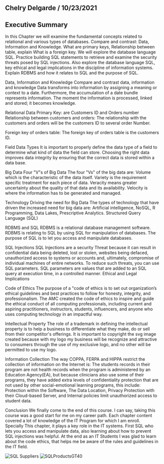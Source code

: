 ## Chelry Delgarde / 10/23/2021

## Executive Summary
In this Chapter we will examine the fundamental concepts related to relational and various types of databases. Compare and contrast: Data, Information and Knowledge. What are primary keys, Relationship between table, explain What is a foreign key. We will explore the database language SQL. Practice building SQL statements to retrieve and examine the security threats posed by SQL injections. Also explore the database language SQL, key ethical and legal implications in the discipline of information systems. Explain RDBMS and how it relates to SQL and the purpose of SQL.

Data, Information and Knowledge
Compare and contrast data, information and knowledge
Data transforms into information by assigning a meaning or context to a date. Furthermore, the accumulation of a date bundle
represents information. The moment the information is processed, linked and stored; it becomes knowledge.

Relational Data
Primary Key: are Customers ID and Orders number
Relationship between customers and orders: The relationship with the customers and orders will be the customers ID to several order Number.

Foreign key of orders table: The foreign key of orders table is the customers ID.

Field Data Types
It is important to properly define the data type of a field to determine what kind of data the field can store. Choosing the right data improves data integrity by ensuring that 
the correct data is stored within a data base.

Big Data
Four "V"s of Big Data
The four "Vs" of the big data are: Volume which is the characteristic of the data itself. Variety is the requirement specific treatment for each piece of data. Veracity means greater uncertainty about the quality of that data and its availability. Velocity is where the information has to be generated and managed.

Technology Driving the need for Big Data
The types of technology that have driven the increased need for big data are: Artificial intelligence, NoSQL, R Programming, Data Lakes, Prescriptive Analytics.
Structured Query Language (SQL)

RDBMS and SQL
RDBMS is a relational database management software. RDBMS is relating to SQL by using SQL for manipulation of databases. The purpose of SQL is to let you access and manipulate databases.

SQL Injections
SQL Injections are a security Threat because it can result in confidential data being deleted, lost or stolen, websites being defaced, unauthorized access to systems or accounts and, ultimately, compromise of individual machines of entire networks. To reduce such threats, you can use SQL parameters. SQL parameters are values that are added to an SQL query at execution time, in a controlled manner.
Ethical and Legal Implications

Code of Ethics
The purpose of a "code of ethics is to set out organization’s ethical guidelines and best practices to follow for honesty, integrity, and professionalism. The AMC created the code of ethics to inspire and guide the ethical conduct of all computing professionals, including current and aspiring practitioners, instructors, students, influencers, and anyone who uses computing technology in an impactful way.

Intellectual Property
The role of a trademark in defining the intellectual property is to help a business to differentiate what they make, do or sell from their competitor's offerings. It is important to copyright the svg image created because with my logo my business will be recognize and attractive to consumers through the use of my exclusive logo, and no other will be permitted to use my logo.

Information Collection
The way COPPA, FERPA and HIPPA restrict the collection of information on the Internet is: The students records in their program are not health records when the program is administered by an Education Agency(EA), but because clinicians also use some of their programs, they have added extra levels of confidentiality protection that are not used by other social-emotional learning programs, this include: Protection within the Software, The Data Location, Privacy Protection with their Cloud-based Server, and Internal policies limit unauthorized access to student data.

Conclusion
We finally come to the end of this course. I can say, taking this course was a good start for me on my career path. Each chapter content covered a lot of knowledge of the IT Program for which I am enroll. Specially This chapter, it plays a key role in the IT systems. First SQL who lets you access and manipulate data, also learning about how to prevent SQL injections was helpful. At the end as an IT Students I was glad to learn about the code ethics, that helps me be aware of the rules and guidelines in the IT field.

![SQL Suppliers](https://user-images.githubusercontent.com/89929757/138576375-cb58254e-4468-46f4-92b4-b41ea6601990.PNG)
![SQLProductsGT40](https://user-images.githubusercontent.com/89929757/138576384-45264be9-b8df-4351-b416-80b5feb93da5.PNG)


